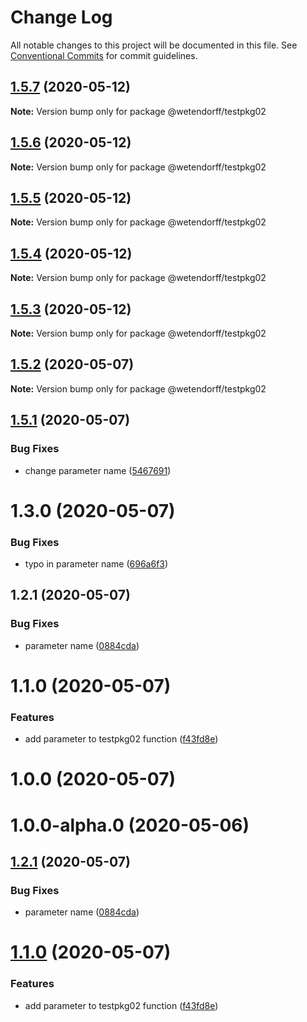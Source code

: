 # Change Log

All notable changes to this project will be documented in this file.
See [Conventional Commits](https://conventionalcommits.org) for commit guidelines.

## [1.5.7](https://github.com/wetendorff/lerna-repo/compare/v1.5.6...v1.5.7) (2020-05-12)

**Note:** Version bump only for package @wetendorff/testpkg02





## [1.5.6](https://github.com/wetendorff/lerna-repo/compare/v1.5.5...v1.5.6) (2020-05-12)

**Note:** Version bump only for package @wetendorff/testpkg02





## [1.5.5](https://github.com/wetendorff/lerna-repo/compare/v1.5.4...v1.5.5) (2020-05-12)

**Note:** Version bump only for package @wetendorff/testpkg02





## [1.5.4](https://github.com/wetendorff/lerna-repo/compare/v1.5.3...v1.5.4) (2020-05-12)

**Note:** Version bump only for package @wetendorff/testpkg02





## [1.5.3](https://github.com/wetendorff/lerna-repo/compare/v1.9.3...v1.5.3) (2020-05-12)

**Note:** Version bump only for package @wetendorff/testpkg02





## [1.5.2](https://github.com/wetendorff/lerna-repo/compare/v1.5.1...v1.5.2) (2020-05-07)

**Note:** Version bump only for package @wetendorff/testpkg02





## [1.5.1](https://github.com/wetendorff/lerna-repo/compare/v1.5.0...v1.5.1) (2020-05-07)


### Bug Fixes

* change parameter name ([5467691](https://github.com/wetendorff/lerna-repo/commit/54676912c701a18c49d03854f6321213c77741b4))





# 1.3.0 (2020-05-07)


### Bug Fixes

* typo in parameter name ([696a6f3](https://github.com/wetendorff/lerna-repo/commit/696a6f379d1150e5ccaa639679d787d666958ddd))



## 1.2.1 (2020-05-07)


### Bug Fixes

* parameter name ([0884cda](https://github.com/wetendorff/lerna-repo/commit/0884cdad707d97248a03b15a85c1987ebb745bf9))



# 1.1.0 (2020-05-07)


### Features

* add parameter to testpkg02 function ([f43fd8e](https://github.com/wetendorff/lerna-repo/commit/f43fd8ee6c842b649ebc46843534801d5b8744f1))



# 1.0.0 (2020-05-07)



# 1.0.0-alpha.0 (2020-05-06)





## [1.2.1](https://github.com/wetendorff/lerna-repo/compare/v1.2.0...v1.2.1) (2020-05-07)


### Bug Fixes

* parameter name ([0884cda](https://github.com/wetendorff/lerna-repo/commit/0884cdad707d97248a03b15a85c1987ebb745bf9))





# [1.1.0](https://github.com/wetendorff/lerna-repo/compare/v1.0.1...v1.1.0) (2020-05-07)


### Features

* add parameter to testpkg02 function ([f43fd8e](https://github.com/wetendorff/lerna-repo/commit/f43fd8ee6c842b649ebc46843534801d5b8744f1))
